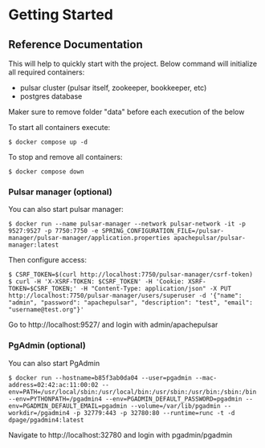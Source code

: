 # Getting Started

## Reference Documentation

This will help to quickly start with the project.
Below command will initialize all required containers:
* pulsar cluster (pulsar itself, zookeeper, bookkeeper, etc)
* postgres database

Maker sure to remove folder "data" before each execution of the below

To start all containers execute:
```
$ docker compose up -d
```

To stop and remove all containers:
```
$ docker compose down
```

### Pulsar manager (optional)

You can also start pulsar manager:
```
$ docker run --name pulsar-manager --network pulsar-network -it -p 9527:9527 -p 7750:7750 -e SPRING_CONFIGURATION_FILE=/pulsar-manager/pulsar-manager/application.properties apachepulsar/pulsar-manager:latest
```

Then configure access:
```
$ CSRF_TOKEN=$(curl http://localhost:7750/pulsar-manager/csrf-token)
$ curl -H 'X-XSRF-TOKEN: $CSRF_TOKEN' -H 'Cookie: XSRF-TOKEN=$CSRF_TOKEN;' -H "Content-Type: application/json" -X PUT http://localhost:7750/pulsar-manager/users/superuser -d '{"name": "admin", "password": "apachepulsar", "description": "test", "email": "username@test.org"}'
```

Go to http://localhost:9527/ and login with admin/apachepulsar

### PgAdmin (optional)

You can also start PgAdmin

```
$ docker run --hostname=b85f3ab0da04 --user=pgadmin --mac-address=02:42:ac:11:00:02 --env=PATH=/usr/local/sbin:/usr/local/bin:/usr/sbin:/usr/bin:/sbin:/bin --env=PYTHONPATH=/pgadmin4 --env=PGADMIN_DEFAULT_PASSWORD=pgadmin --env=PGADMIN_DEFAULT_EMAIL=pgadmin --volume=/var/lib/pgadmin --workdir=/pgadmin4 -p 32779:443 -p 32780:80 --runtime=runc -t -d dpage/pgadmin4:latest
```

Navigate to http://localhost:32780 and login with pgadmin/pgadmin